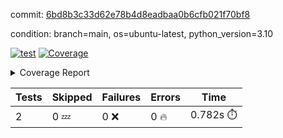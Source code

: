 commit: [6bd8b3c33d62e78b4d8eadbaa0b6cfb021f70bf8](https://github.com/rcmdnk/python-template/tree/6bd8b3c33d62e78b4d8eadbaa0b6cfb021f70bf8)

condition: branch=main, os=ubuntu-latest, python_version=3.10

[![test](https://github.com/rcmdnk/python-template/actions/workflows/test.yml/badge.svg)](https://github.com/rcmdnk/python-template/actions/runs/12621934928)
<a href="https://github.com/rcmdnk/python-template/blob/6bd8b3c33d62e78b4d8eadbaa0b6cfb021f70bf8/README.md"><img alt="Coverage" src="https://img.shields.io/badge/Coverage-100%25-brightgreen.svg" /></a><details><summary>Coverage Report </summary><table><tr><th>File</th><th>Stmts</th><th>Miss</th><th>Cover</th></tr><tbody><tr><td><b>TOTAL</b></td><td><b>4</b></td><td><b>0</b></td><td><b>100%</b></td></tr></tbody></table></details>

| Tests | Skipped | Failures | Errors | Time |
| ----- | ------- | -------- | -------- | ------------------ |
| 2 | 0 :zzz: | 0 :x: | 0 :fire: | 0.782s :stopwatch: |

